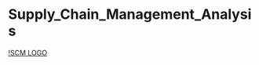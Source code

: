 # Supply_Chain_Management_Analysis
[!SCM LOGO](https://github.com/KumarBoste/Supply_Chain_Management_Analysis/blob/main/SCM%20LOGO.png)
